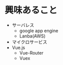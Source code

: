 # 興味あること

- サーバレス
  - google app engine
  - Lanba(AWS)
- マイクロサービス
- Vue.js
  - Vue-Router
  - Vuex

